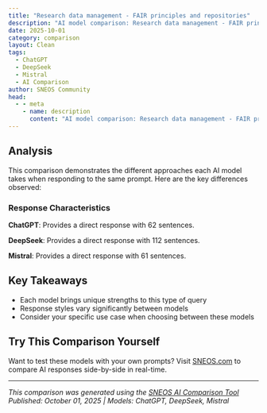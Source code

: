 ```yaml
---
title: "Research data management - FAIR principles and repositories"
description: "AI model comparison: Research data management - FAIR principles and repositories..."
date: 2025-10-01
category: comparison
layout: Clean
tags:
  - ChatGPT
  - DeepSeek
  - Mistral
  - AI Comparison
author: SNEOS Community
head:
  - - meta
    - name: description
      content: "AI model comparison: Research data management - FAIR principles and repositories..."
---
```


<ChatComparison
  title="Research data management - FAIR principles and repositories"
  prompt="Research data management - FAIR principles and repositories"
  :responses='{
    "ChatGPT": "Certainly! Here is an overview of Research Data Management (RDM) with a focus on the FAIR principles and data repositories:\n\n---\n\n### Research Data Management (RDM)\n\nResearch Data Management refers to the organization, storage, preservation, and sharing of data collected and used in a research project. Effective RDM ensures that research data is reliable, accessible, and reusable, facilitating transparency, reproducibility, and efficient knowledge dissemination.\n\nKey components of RDM include:\n\n- **Data Planning:** Creating a data management plan (DMP) before starting research.\n- **Data Collection:** Using standardized methods and formats.\n- **Data Storage and Backup:** Secure and reliable storage solutions.\n- **Data Documentation:** Metadata creation for describing data.\n- **Data Sharing and Preservation:** Making data available for reuse through repositories.\n  \n---\n\n### FAIR Principles\n\nThe FAIR principles provide guidelines to improve the Findability, Accessibility, Interoperability, and Reusability of digital assets, especially research data.\n\n- **Findable:**\n  - Data and metadata should be easy to find for both humans and computers.\n  - Use globally unique and persistent identifiers (e.g., DOI).\n  - Rich metadata that clearly describe the data.\n  - Indexed in searchable resources.\n\n- **Accessible:**\n  - Data should be retrievable using standardized protocols.\n  - Authentication and authorization procedures should be transparent.\n  - Metadata should remain accessible even if the data is no longer available.\n\n- **Interoperable:**\n  - Data should use a formal, accessible, shared, and broadly applicable language for knowledge representation (e.g., common ontologies and vocabularies).\n  - Data should interoperate with applications or workflows for analysis, storage, and processing.\n\n- **Reusable:**\n  - Data should be described with accurate and relevant attributes.\n  - Data usage licenses should be clear.\n  - Data should meet domain-relevant community standards to ensure long-term usability.\n\n---\n\n### Data Repositories\n\nData repositories are digital platforms where researchers can deposit, store, share, and access datasets. They play a vital role in making data FAIR by providing infrastructure for discoverability, accessibility, and preservation.\n\n**Types of Data Repositories:**\n\n1. **Disciplinary Repositories:**\n   - Specific to particular scientific disciplines or domains.\n   - Example: GenBank for genetic sequences, PDB for protein data.\n   \n2. **Institutional Repositories:**\n   - Managed by institutions or universities for their researchers.\n   - Example: Harvard Dataverse, institutional libraries.\n\n3. **Generalist Repositories:**\n   - Accept data from any discipline.\n   - Example: Zenodo, Figshare, Dryad.\n\n4. **Government Repositories:**\n   - Managed by government agencies.\n   - Example: NOAA for environmental data.\n\n---\n\n### Best Practices for FAIR Data and Using Repositories\n\n1. **Plan Early:** Establish a DMP that aligns with FAIR principles.\n2. **Metadata:** Create rich, standardized metadata.\n3. **Use Community Standards:** Apply standard vocabularies and formats.\n4. **Persistent Identifiers:** Assign DOIs or other PIDs to datasets.\n5. **Choose the Right Repository:** Select a repository suitable for your discipline and data type.\n6. **Licensing:** Apply clear usage licenses (e.g., Creative Commons).\n7. **Ensure Long-term Preservation:** Store data in trusted repositories with preservation policies.\n\n---\n\n### Useful Resources\n\n- **GO FAIR Initiative:** https://www.go-fair.org/fair-principles/\n- **FAIRsharing:** https://fairsharing.org/\n- **DataCite (for DOIs):** https://datacite.org/\n- **Re3data (Registry of Research Data Repositories):** https://www.re3data.org/\n\n---\n\nIf you would like, I can also provide examples, templates for data management plans, or more detailed explanations on any of these topics!",
    "DeepSeek": "Of course. This is an excellent and crucial topic in modern research. Let\u0027s break down Research Data Management (RDM), the FAIR principles, and the role of repositories in a clear and structured way.\n\n### 1. Research Data Management (RDM)\n\n**What is it?**\nRDM is the process of organizing, documenting, storing, preserving, and sharing the data collected or generated during a research project. It\u0027s a continuous practice throughout the entire research lifecycle, from planning to publication and long-term preservation.\n\n**Why is it important?**\n*   **Integrity and Reproducibility:** Proper RDM allows others to verify and reproduce your results, which is a cornerstone of scientific integrity.\n*   **Efficiency:** Well-managed data saves you time and frustration when you, or a collaborator, need to find or understand it later.\n*   **Funding and Publication Mandates:** Most major funders (e.g., NIH, NSF, Horizon Europe) and high-impact journals now require a Data Management Plan (DMP) and data sharing.\n*   **Preservation:** Prevents data loss due to hardware failure, obsolete software, or simply forgetting what the data means.\n*   **Impact and Collaboration:** Shared data can be reused by others, leading to new collaborations and citations, increasing the impact of your work.\n\n---\n\n### 2. The FAIR Principles\n\nThe FAIR principles provide a framework to make data **F**indable, **A**ccessible, **I**nteroperable, and **R**eusable\u2014both for humans and for machines. They are the gold standard for modern RDM.\n\n**F - Findable**\nThe first step to reusing data is finding it.\n*   **Rich Metadata:** Data should be described with detailed and relevant metadata (data about the data).\n*   **Persistent Identifier (PID):** Data should be assigned a unique and persistent identifier, such as a **Digital Object Identifier (DOI)**. This is like a permanent web address for your dataset, distinct from a URL which might break.\n*   **Indexed in a Searchable Resource:** The metadata should be included in a searchable database or repository.\n\n**A - Accessible**\nOnce found, users need to know how they can access the data.\n*   **Retrievable via Standard Protocol:** Data should be accessible through a standardized, open, and free protocol (e.g., HTTP, FTP).\n*   **Authentication \u0026 Authorization:** The protocol should allow for an authentication and authorization procedure, where necessary (e.g., for sensitive human data).\n*   **Metadata Always Available:** Even if the data itself is under embargo or restricted, its metadata should always be accessible.\n\n**I - Interoperable**\nThe data should be able to be integrated with other data and used with applications or workflows for analysis, storage, and processing.\n*   **Use of Formal, Accessible Languages:** Data and metadata should use controlled vocabularies, ontologies, and standards that are widely accepted within your field (e.g., GO for genomics, CDISC for clinical data).\n*   **Qualified References:** The data should link to other related data using their PIDs.\n\n**R - Reusable**\nThe ultimate goal of FAIR is to optimize the reuse of data.\n*   **Rich Context and Provenance:** Data should be released with a clear and accessible data usage license and detailed provenance information (how it was generated/collected, processed, and by whom).\n*   **Community Standards:** The data should meet domain-relevant community standards.\n\n**Key Takeaway:** FAIR does not necessarily mean \u0022Open.\u0022 Data can be FAIR and restricted (e.g., medical data accessible only through a secure application process), as long as the conditions for access are clear.\n\n---\n\n### 3. Repositories\n\nRepositories are the infrastructure that makes FAIR RDM possible. They are platforms for storing, preserving, and sharing research data.\n\n**Why use a repository instead of a personal website or cloud drive?**\n*   **Persistence:** They provide a permanent home and PIDs (like DOIs).\n*   **Discovery:** They make your data discoverable through search engines and specialized catalogs.\n*   **Curation:** Many offer curation services to help improve your metadata.\n*   **Credibility:** Using a recognized repository adds trust and legitimacy to your data.\n*   **Compliance:** They help you fulfill funder and publisher mandates.\n\n#### Types of Repositories\n\n1.  **Disciplinary / Domain-Specific Repositories:**\n    *   **Best Choice.** These are tailored to a specific research community.\n    *   They use domain-specific metadata standards and formats.\n    *   **Examples:**\n        *   **GenBank, SRA:** For genetic sequence data.\n        *   **PDB:** For 3D protein and nucleic acid structures.\n        *   **ICPSR:** For social science data.\n        *   **Astrophysics Data System (ADS):** For astronomy and physics.\n\n2.  **General-Purpose Repositories:**\n    *   Accept data from any discipline.\n    *   A good option if no suitable disciplinary repository exists.\n    *   **Examples:**\n        *   **Zenodo:** Developed by CERN, integrated with GitHub, and assigns DOIs. A very popular choice.\n        *   **Figshare:** Offers both public and private data sharing, assigns DOIs.\n        *   **Dryad:** Focuses on data underlying scientific publications. Often has a small publication fee.\n        *   **Mendeley Data:** Organized by subject area.\n\n3.  **Institutional Repositories:**\n    *   Managed by your university or research institution.\n    *   Aims to showcase and preserve the institution\u0027s research output.\n    *   **Example:** Your university\u0027s library likely runs one.\n\n---\n\n### How It All Fits Together: The Research Workflow\n\nHere\u2019s a practical view of how these elements integrate into a researcher\u0027s workflow:\n\n| Stage | RDM Action | FAIR Principle Applied | Repository Role |\n| :--- | :--- | :--- | :--- |\n| **Planning** | Write a **Data Management Plan (DMP)**. Identify relevant metadata standards and a target repository. | Planning for **I**nteroperability and **R**eusability. | - |\n| **Active Research** | Organize files logically. Document everything (readme files, codebooks). Use consistent naming. | Laying the groundwork for all FAIR principles. | - |\n| **Processing/Analysis** | Use non-proprietary file formats where possible (e.g., .csv over .xlsx). Document code and workflows. | Enhancing **I**nteroperability and **R**eusability. | - |\n| **Publication** | Upload the final, curated dataset and documentation to a chosen **repository**. | Making data **F**indable (via PID), **A**ccessible (via repository), and formally **R**eusable (with license). | Repository assigns a **DOI**, stores the data, and makes it discoverable. |\n| **Sharing** | Cite the dataset in your paper using its DOI. | Completing the cycle of **F**indability and **R**eusability. | Repository provides a stable link and citation. |\n| **Preservation** | - | Ensuring long-term **A**ccessibility. | Repository commits to long-term preservation and format migration. |\n\n### Summary and Key Recommendations\n\n1.  **Start Early:** Think about RDM and FAIR at the **beginning** of your project, not at the end.\n2.  **Use a Repository, Always:** Do not just supplement a paper with \u0022data available upon request.\u0022 This is no longer considered best practice. Deposit in a trusted repository.\n3.  **Choose the Right Repository:** Prefer a **disciplinary repository** if one exists. Otherwise, use a reputable **general-purpose** one like Zenodo or Figshare.\n4.  **Document Relentlessly:** Your data is useless without context. Create a comprehensive \u0060README.txt\u0060 file explaining your data, variables, and methods.\n5.  **Get a DOI:** The repository should provide a Persistent Identifier. This is your proof of compliance and allows others to cite your data properly.\n\nBy integrating robust RDM practices, adhering to the FAIR principles, and leveraging data repositories, you are not just meeting requirements\u2014you are contributing to a more efficient, transparent, and collaborative scientific ecosystem.",
    "Mistral": "Research data management (RDM) is a critical aspect of modern scientific research, ensuring that data is well-organized, accessible, and reusable. Two key components of effective RDM are the FAIR principles and data repositories.\n\n### FAIR Principles\n\nThe FAIR principles are a set of guidelines aimed at making research data Findable, Accessible, Interoperable, and Reusable. These principles were developed to enhance the value and utility of research data. Here\u2019s a breakdown of each principle:\n\n1. **Findable**:\n   - **F1**: (Meta)data are assigned a globally unique and persistent identifier.\n   - **F2**: Data are described with rich metadata.\n   - **F3**: Metadata clearly and explicitly include the identifier of the data they describe.\n   - **F4**: (Meta)data are registered or indexed in a searchable resource.\n\n2. **Accessible**:\n   - **A1**: (Meta)data are retrievable by their identifier using a standardized communications protocol.\n   - **A1.1**: The protocol is open, free, and universally implementable.\n   - **A1.2**: The protocol allows for an authentication and authorization procedure, where necessary.\n   - **A2**: Metadata are accessible, even when the data are no longer available.\n\n3. **Interoperable**:\n   - **I1**: (Meta)data use a formal, accessible, shared, and broadly applicable language for knowledge representation.\n   - **I2**: (Meta)data use vocabularies that follow FAIR principles.\n   - **I3**: (Meta)data include qualified references to other (meta)data.\n\n4. **Reusable**:\n   - **R1**: (Meta)data are richly described with a plurality of accurate and relevant attributes.\n   - **R1.1**: (Meta)data are released with a clear and accessible data usage license.\n   - **R1.2**: (Meta)data are associated with detailed provenance.\n   - **R1.3**: (Meta)data meet domain-relevant community standards.\n\n### Data Repositories\n\nData repositories are digital platforms designed to store, manage, and share research data. They play a crucial role in implementing the FAIR principles. Here are some key types and examples of data repositories:\n\n1. **Institutional Repositories**:\n   - Managed by universities or research institutions.\n   - Examples: DSpace, EPrints.\n\n2. **Discipline-Specific Repositories**:\n   - Focused on specific fields of study.\n   - Examples: PubMed Central (biomedical and life sciences), arXiv (physics, mathematics, computer science), Dryad (life sciences).\n\n3. **General-Purpose Repositories**:\n   - Accept data from a wide range of disciplines.\n   - Examples: Zenodo, Figshare, Dataverse.\n\n4. **National and International Repositories**:\n   - Managed by national or international organizations.\n   - Examples: National Institutes of Health (NIH) Data Science Specialist Hub, European Open Science Cloud (EOSC).\n\n### Best Practices for Research Data Management\n\n1. **Data Planning**:\n   - Develop a data management plan (DMP) at the outset of a research project.\n   - Include details on data collection, storage, sharing, and preservation.\n\n2. **Metadata Creation**:\n   - Use standardized metadata schemas to describe data.\n   - Ensure metadata is comprehensive and follows FAIR principles.\n\n3. **Data Storage**:\n   - Choose reliable and secure storage solutions.\n   - Consider long-term preservation needs.\n\n4. **Data Sharing**:\n   - Select appropriate repositories for data sharing.\n   - Ensure data is accessible and reusable by providing clear usage licenses and documentation.\n\n5. **Data Security and Privacy**:\n   - Implement robust security measures to protect sensitive data.\n   - Comply with ethical guidelines and legal requirements for data privacy.\n\n6. **Data Documentation**:\n   - Provide detailed documentation, including data dictionaries, methodologies, and provenance information.\n\nBy adhering to the FAIR principles and utilizing appropriate data repositories, researchers can enhance the transparency, reproducibility, and impact of their work. This not only benefits the individual researcher but also contributes to the broader scientific community by fostering collaboration and innovation."
  }'
  published-date="12:14"
/>

## Analysis

This comparison demonstrates the different approaches each AI model takes when responding to the same prompt. Here are the key differences observed:

### Response Characteristics

**ChatGPT**: Provides a direct response with 62 sentences. 

**DeepSeek**: Provides a direct response with 112 sentences. 

**Mistral**: Provides a direct response with 61 sentences. 

## Key Takeaways

- Each model brings unique strengths to this type of query
- Response styles vary significantly between models
- Consider your specific use case when choosing between these models

## Try This Comparison Yourself

Want to test these models with your own prompts? Visit [SNEOS.com](https://sneos.com) to compare AI responses side-by-side in real-time.

---

*This comparison was generated using the [SNEOS AI Comparison Tool](https://sneos.com)*
*Published: October 01, 2025 | Models: ChatGPT, DeepSeek, Mistral*
